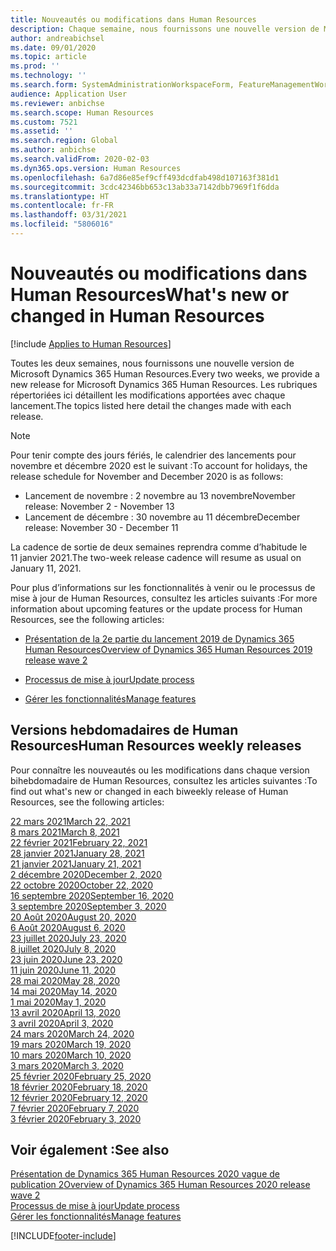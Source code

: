 ```yaml
---
title: Nouveautés ou modifications dans Human Resources
description: Chaque semaine, nous fournissons une nouvelle version de Microsoft Dynamics 365 Human Resources. Les rubriques répertoriées ici détaillent les modifications apportées chaque semaine.
author: andreabichsel
ms.date: 09/01/2020
ms.topic: article
ms.prod: ''
ms.technology: ''
ms.search.form: SystemAdministrationWorkspaceForm, FeatureManagementWorkspace
audience: Application User
ms.reviewer: anbichse
ms.search.scope: Human Resources
ms.custom: 7521
ms.assetid: ''
ms.search.region: Global
ms.author: anbichse
ms.search.validFrom: 2020-02-03
ms.dyn365.ops.version: Human Resources
ms.openlocfilehash: 6a7d86e85ef9cff493dcdfab498d107163f381d1
ms.sourcegitcommit: 3cdc42346bb653c13ab33a7142dbb7969f1f6dda
ms.translationtype: HT
ms.contentlocale: fr-FR
ms.lasthandoff: 03/31/2021
ms.locfileid: "5806016"
---
```

# <a name="whats-new-or-changed-in-human-resources"></a><span data-ttu-id="3259e-104">Nouveautés ou modifications dans Human Resources</span><span class="sxs-lookup"><span data-stu-id="3259e-104">What's new or changed in Human Resources</span></span>

[!include [Applies to Human Resources](../includes/applies-to-hr.md)]

<span data-ttu-id="3259e-105">Toutes les deux semaines, nous fournissons une nouvelle version de Microsoft Dynamics 365 Human Resources.</span><span class="sxs-lookup"><span data-stu-id="3259e-105">Every two weeks, we provide a new release for Microsoft Dynamics 365 Human Resources.</span></span> <span data-ttu-id="3259e-106">Les rubriques répertoriées ici détaillent les modifications apportées avec chaque lancement.</span><span class="sxs-lookup"><span data-stu-id="3259e-106">The topics listed here detail the changes made with each release.</span></span>

>[!NOTE]
><span data-ttu-id="3259e-107">Pour tenir compte des jours fériés, le calendrier des lancements pour novembre et décembre 2020 est le suivant :</span><span class="sxs-lookup"><span data-stu-id="3259e-107">To account for holidays, the release schedule for November and December 2020 is as follows:</span></span>
>
>- <span data-ttu-id="3259e-108">Lancement de novembre : 2 novembre au 13 novembre</span><span class="sxs-lookup"><span data-stu-id="3259e-108">November release: November 2 - November 13</span></span>
>- <span data-ttu-id="3259e-109">Lancement de décembre : 30 novembre au 11 décembre</span><span class="sxs-lookup"><span data-stu-id="3259e-109">December release: November 30 - December 11</span></span>
> 
><span data-ttu-id="3259e-110">La cadence de sortie de deux semaines reprendra comme d’habitude le 11 janvier 2021.</span><span class="sxs-lookup"><span data-stu-id="3259e-110">The two-week release cadence will resume as usual on January 11, 2021.</span></span>

<span data-ttu-id="3259e-111">Pour plus d’informations sur les fonctionnalités à venir ou le processus de mise à jour de Human Resources, consultez les articles suivants :</span><span class="sxs-lookup"><span data-stu-id="3259e-111">For more information about upcoming features or the update process for Human Resources, see the following articles:</span></span> 

- [<span data-ttu-id="3259e-112">Présentation de la 2e partie du lancement 2019 de Dynamics 365 Human Resources</span><span class="sxs-lookup"><span data-stu-id="3259e-112">Overview of Dynamics 365 Human Resources 2019 release wave 2</span></span>](https://docs.microsoft.com/dynamics365-release-plan/2019wave2/dynamics365-human-resources/)

- [<span data-ttu-id="3259e-113">Processus de mise à jour</span><span class="sxs-lookup"><span data-stu-id="3259e-113">Update process</span></span>](hr-admin-setup-update-process.md)

- [<span data-ttu-id="3259e-114">Gérer les fonctionnalités</span><span class="sxs-lookup"><span data-stu-id="3259e-114">Manage features</span></span>](hr-admin-manage-features.md)

## <a name="human-resources-weekly-releases"></a><span data-ttu-id="3259e-115">Versions hebdomadaires de Human Resources</span><span class="sxs-lookup"><span data-stu-id="3259e-115">Human Resources weekly releases</span></span>

<span data-ttu-id="3259e-116">Pour connaître les nouveautés ou les modifications dans chaque version bihebdomadaire de Human Resources, consultez les articles suivantes :</span><span class="sxs-lookup"><span data-stu-id="3259e-116">To find out what's new or changed in each biweekly release of Human Resources, see the following articles:</span></span>

[<span data-ttu-id="3259e-117">22 mars 2021</span><span class="sxs-lookup"><span data-stu-id="3259e-117">March 22, 2021</span></span>](hr-whats-new-2021-03-22.md)</br>
[<span data-ttu-id="3259e-118">8 mars 2021</span><span class="sxs-lookup"><span data-stu-id="3259e-118">March 8, 2021</span></span>](hr-whats-new-2021-03-08.md)</br>
[<span data-ttu-id="3259e-119">22 février 2021</span><span class="sxs-lookup"><span data-stu-id="3259e-119">February 22, 2021</span></span>](hr-whats-new-2021-02-22.md)</br>
[<span data-ttu-id="3259e-120">28 janvier 2021</span><span class="sxs-lookup"><span data-stu-id="3259e-120">January 28, 2021</span></span>](hr-whats-new-2021-01-28.md)</br>
[<span data-ttu-id="3259e-121">21 janvier 2021</span><span class="sxs-lookup"><span data-stu-id="3259e-121">January 21, 2021</span></span>](hr-whats-new-2021-01-21.md)</br>
[<span data-ttu-id="3259e-122">2 décembre 2020</span><span class="sxs-lookup"><span data-stu-id="3259e-122">December 2, 2020</span></span>](hr-whats-new-2020-12-02.md)</br>
[<span data-ttu-id="3259e-123">22 octobre 2020</span><span class="sxs-lookup"><span data-stu-id="3259e-123">October 22, 2020</span></span>](hr-whats-new-2020-10-22.md)</br>
[<span data-ttu-id="3259e-124">16 septembre 2020</span><span class="sxs-lookup"><span data-stu-id="3259e-124">September 16, 2020</span></span>](hr-whats-new-2020-09-16.md)</br>
[<span data-ttu-id="3259e-125">3 septembre 2020</span><span class="sxs-lookup"><span data-stu-id="3259e-125">September 3, 2020</span></span>](hr-whats-new-2020-09-03.md)</br>
[<span data-ttu-id="3259e-126">20 Août 2020</span><span class="sxs-lookup"><span data-stu-id="3259e-126">August 20, 2020</span></span>](hr-whats-new-2020-08-20.md)</br>
[<span data-ttu-id="3259e-127">6 Août 2020</span><span class="sxs-lookup"><span data-stu-id="3259e-127">August 6, 2020</span></span>](hr-whats-new-2020-08-06.md)</br>
[<span data-ttu-id="3259e-128">23 juillet 2020</span><span class="sxs-lookup"><span data-stu-id="3259e-128">July 23, 2020</span></span>](hr-whats-new-2020-07-23.md)</br>
[<span data-ttu-id="3259e-129">8 juillet 2020</span><span class="sxs-lookup"><span data-stu-id="3259e-129">July 8, 2020</span></span>](hr-whats-new-2020-07-08.md)</br>
[<span data-ttu-id="3259e-130">23 juin 2020</span><span class="sxs-lookup"><span data-stu-id="3259e-130">June 23, 2020</span></span>](hr-whats-new-2020-06-23.md)</br>
[<span data-ttu-id="3259e-131">11 juin 2020</span><span class="sxs-lookup"><span data-stu-id="3259e-131">June 11, 2020</span></span>](hr-whats-new-2020-06-11.md)</br>
[<span data-ttu-id="3259e-132">28 mai 2020</span><span class="sxs-lookup"><span data-stu-id="3259e-132">May 28, 2020</span></span>](hr-whats-new-2020-05-28.md)</br>
[<span data-ttu-id="3259e-133">14 mai 2020</span><span class="sxs-lookup"><span data-stu-id="3259e-133">May 14, 2020</span></span>](hr-whats-new-2020-05-14.md)</br>
[<span data-ttu-id="3259e-134">1 mai 2020</span><span class="sxs-lookup"><span data-stu-id="3259e-134">May 1, 2020</span></span>](hr-whats-new-2020-05-01.md)</br>
[<span data-ttu-id="3259e-135">13 avril 2020</span><span class="sxs-lookup"><span data-stu-id="3259e-135">April 13, 2020</span></span>](hr-whats-new-2020-04-13.md)</br>
[<span data-ttu-id="3259e-136">3 avril 2020</span><span class="sxs-lookup"><span data-stu-id="3259e-136">April 3, 2020</span></span>](hr-whats-new-2020-04-03.md)</br>
[<span data-ttu-id="3259e-137">24 mars 2020</span><span class="sxs-lookup"><span data-stu-id="3259e-137">March 24, 2020</span></span>](hr-whats-new-2020-03-24.md)</br>
[<span data-ttu-id="3259e-138">19 mars 2020</span><span class="sxs-lookup"><span data-stu-id="3259e-138">March 19, 2020</span></span>](hr-whats-new-2020-03-19.md)</br>
[<span data-ttu-id="3259e-139">10 mars 2020</span><span class="sxs-lookup"><span data-stu-id="3259e-139">March 10, 2020</span></span>](hr-whats-new-2020-03-10.md)</br>
[<span data-ttu-id="3259e-140">3 mars 2020</span><span class="sxs-lookup"><span data-stu-id="3259e-140">March 3, 2020</span></span>](hr-whats-new-2020-03-03.md)</br>
[<span data-ttu-id="3259e-141">25 février 2020</span><span class="sxs-lookup"><span data-stu-id="3259e-141">February 25, 2020</span></span>](hr-whats-new-2020-02-25.md)</br>
[<span data-ttu-id="3259e-142">18 février 2020</span><span class="sxs-lookup"><span data-stu-id="3259e-142">February 18, 2020</span></span>](hr-whats-new-2020-02-18.md)</br>
[<span data-ttu-id="3259e-143">12 février 2020</span><span class="sxs-lookup"><span data-stu-id="3259e-143">February 12, 2020</span></span>](hr-whats-new-2020-02-12.md)</br>
[<span data-ttu-id="3259e-144">7 février 2020</span><span class="sxs-lookup"><span data-stu-id="3259e-144">February 7, 2020</span></span>](hr-whats-new-2020-02-07.md)</br>
[<span data-ttu-id="3259e-145">3 février 2020</span><span class="sxs-lookup"><span data-stu-id="3259e-145">February 3, 2020</span></span>](hr-whats-new-2020-02-03.md)

## <a name="see-also"></a><span data-ttu-id="3259e-146">Voir également :</span><span class="sxs-lookup"><span data-stu-id="3259e-146">See also</span></span>

[<span data-ttu-id="3259e-147">Présentation de Dynamics 365 Human Resources 2020 vague de publication 2</span><span class="sxs-lookup"><span data-stu-id="3259e-147">Overview of Dynamics 365 Human Resources 2020 release wave 2</span></span>](https://docs.microsoft.com/dynamics365-release-plan/2020wave2/human-resources/dynamics365-human-resources/)</br>
[<span data-ttu-id="3259e-148">Processus de mise à jour</span><span class="sxs-lookup"><span data-stu-id="3259e-148">Update process</span></span>](hr-admin-setup-update-process.md)</br>
[<span data-ttu-id="3259e-149">Gérer les fonctionnalités</span><span class="sxs-lookup"><span data-stu-id="3259e-149">Manage features</span></span>](hr-admin-manage-features.md)


[!INCLUDE[footer-include](../includes/footer-banner.md)]
